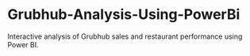 # Grubhub-Analysis-Using-PowerBi
Interactive analysis of Grubhub sales and restaurant performance using Power BI.

